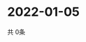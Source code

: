 # 2022-01-05
  共 0条

  <!-- BEGIN -->
  <!-- 最后更新时间Wed Jan 05 2022 19:03:02 GMT+0000 (Coordinated Universal Time) -->
  
  <!-- END -->
  
  